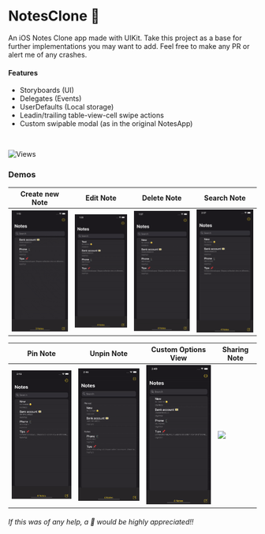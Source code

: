 # NotesClone 📝
An iOS Notes Clone app made with UIKit. Take this project as a base for further implementations you may want to add. Feel free to make any PR or alert me of any crashes.
#### Features
- Storyboards (UI)
- Delegates (Events)
- UserDefaults (Local storage)
- Leadin/trailing table-view-cell swipe actions
- Custom swipable modal (as in the original NotesApp)

<br />

![Views](https://api.visitorbadge.io/api/visitors?path=estremadoyro%2Fnotesclone&label=Views&labelColor=%235c5c5c&countColor=%23539bf5&style=flat)

### Demos

| Create new Note | Edit Note | Delete Note | Search Note |
| --- | --- | --- | --- |
| <img src="Images/gifs/Gif-Notes-CreateNote.gif" width=200> | <img src="Images/gifs/Gif-Notes-EditNote.gif" width=200> | <img src="Images/gifs/Gif-Notes-DeleteNote.gif" width=200> | <img src="Images/gifs/Gif-Notes-FilterNote.gif" width=200> |

| Pin Note | Unpin Note | Custom Options View | Sharing Note |
| --- | --- | --- | --- |
| <img src="Images/gifs/Gif-Notes-PinNote.gif" width=200> | <img src="Images/gifs/Gif-Notes-UnpinNote.gif" width=200> | <img src="Images/gifs/Gif-Notes-CustomOptionsView.gif" width=200> | <img src="Images/gifs/Gif-Notes-SharingNote.gif" width=200>

###### If this was of any help, a 🌟 would be highly appreciated!!
